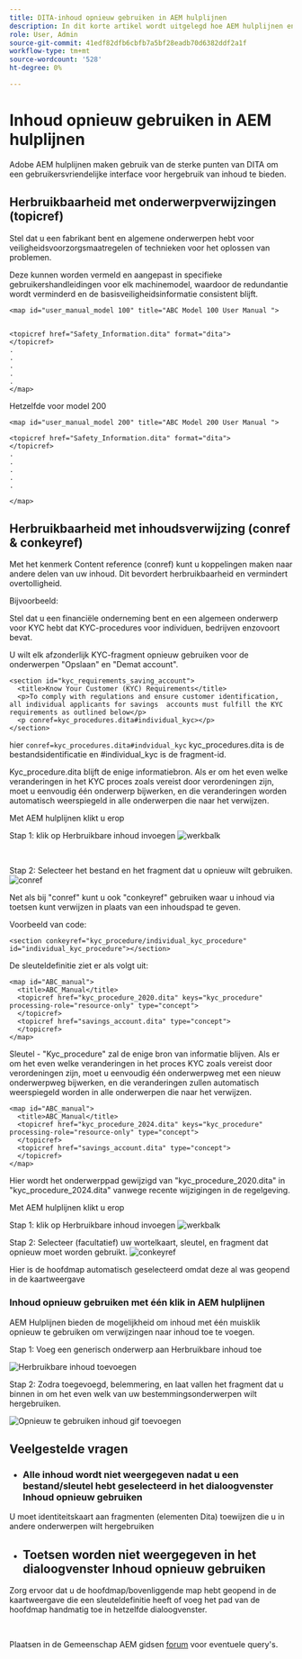 ```yaml
---
title: DITA-inhoud opnieuw gebruiken in AEM hulplijnen
description: In dit korte artikel wordt uitgelegd hoe AEM hulplijnen en DITA u tijd en moeite besparen wanneer u inhoud opnieuw gebruikt
role: User, Admin
source-git-commit: 41edf82dfb6cbfb7a5bf28eadb70d6382ddf2a1f
workflow-type: tm+mt
source-wordcount: '528'
ht-degree: 0%

---
```


# Inhoud opnieuw gebruiken in AEM hulplijnen

Adobe AEM hulplijnen maken gebruik van de sterke punten van DITA om een gebruikersvriendelijke interface voor hergebruik van inhoud te bieden.

## Herbruikbaarheid met onderwerpverwijzingen (topicref)



Stel dat u een fabrikant bent en algemene onderwerpen hebt voor veiligheidsvoorzorgsmaatregelen of technieken voor het oplossen van problemen.

Deze kunnen worden vermeld en aangepast in specifieke gebruikershandleidingen voor elk machinemodel, waardoor de redundantie wordt verminderd en de basisveiligheidsinformatie consistent blijft.

```
<map id="user_manual_model 100" title="ABC Model 100 User Manual ">


<topicref href="Safety_Information.dita" format="dita">
</topicref>
.
.
.
.
.
</map>
```


Hetzelfde voor model 200

```
<map id="user_manual_model 200" title="ABC Model 200 User Manual ">

<topicref href="Safety_Information.dita" format="dita">
</topicref>
.
.
.
.
.
  
</map>
```

## Herbruikbaarheid met inhoudsverwijzing (conref &amp; conkeyref)

Met het kenmerk Content reference (conref) kunt u koppelingen maken naar andere delen van uw inhoud. Dit bevordert herbruikbaarheid en vermindert overtolligheid.

Bijvoorbeeld:

Stel dat u een financiële onderneming bent en een algemeen onderwerp voor KYC hebt dat KYC-procedures voor individuen, bedrijven enzovoort bevat.

U wilt elk afzonderlijk KYC-fragment opnieuw gebruiken voor de onderwerpen &quot;Opslaan&quot; en &quot;Demat account&quot;.

```
<section id="kyc_requirements_saving_account">
  <title>Know Your Customer (KYC) Requirements</title>
  <p>To comply with regulations and ensure customer identification, all individual applicants for savings  accounts must fulfill the KYC requirements as outlined below</p>
  <p conref=kyc_procedures.dita#individual_kyc></p>
</section>
```

hier `conref=kyc_procedures.dita#indvidual_kyc` kyc_procedures.dita is de bestandsidentificatie en #individual_kyc is de fragment-id.

Kyc_procedure.dita blijft de enige informatiebron. Als er om het even welke veranderingen in het KYC proces zoals vereist door verordeningen zijn, moet u eenvoudig één onderwerp bijwerken, en die veranderingen worden automatisch weerspiegeld in alle onderwerpen die naar het verwijzen.

Met AEM hulplijnen klikt u erop

Stap 1: klik op Herbruikbare inhoud invoegen
![werkbalk](../../assets/publishing/content-reusability_image1.png)

<br>

Stap 2: Selecteer het bestand en het fragment dat u opnieuw wilt gebruiken.
![conref](../../assets/publishing/content-reusability_image2.png)

Net als bij &quot;conref&quot; kunt u ook &quot;conkeyref&quot; gebruiken waar u inhoud via toetsen kunt verwijzen in plaats van een inhoudspad te geven.

Voorbeeld van code:

```
<section conkeyref="kyc_procedure/individual_kyc_procedure" id="individual_kyc_procedure"></section>
```

De sleuteldefinitie ziet er als volgt uit:

```
<map id="ABC_manual">
  <title>ABC_Manual</title>
  <topicref href="kyc_procedure_2020.dita" keys="kyc_procedure" processing-role="resource-only" type="concept">
  </topicref>
  <topicref href="savings_account.dita" type="concept">
  </topicref>
</map>
```

Sleutel - &quot;Kyc_procedure&quot; zal de enige bron van informatie blijven. Als er om het even welke veranderingen in het proces KYC zoals vereist door verordeningen zijn, moet u eenvoudig één onderwerpweg met een nieuw onderwerpweg bijwerken, en die veranderingen zullen automatisch weerspiegeld worden in alle onderwerpen die naar het verwijzen.

```
<map id="ABC_manual">
  <title>ABC_Manual</title>
  <topicref href="kyc_procedure_2024.dita" keys="kyc_procedure" processing-role="resource-only" type="concept">
  </topicref>
  <topicref href="savings_account.dita" type="concept">
  </topicref>
</map>
```

Hier wordt het onderwerppad gewijzigd van &quot;kyc_procedure_2020.dita&quot; in &quot;kyc_procedure_2024.dita&quot; vanwege recente wijzigingen in de regelgeving.

Met AEM hulplijnen klikt u erop

Stap 1: klik op Herbruikbare inhoud invoegen
![werkbalk](../../assets/publishing/content-reusability_image1.png)

Stap 2: Selecteer (facultatief) uw wortelkaart, sleutel, en fragment dat opnieuw moet worden gebruikt.
![conkeyref](../../assets/publishing/content-reusability_image3.png)

Hier is de hoofdmap automatisch geselecteerd omdat deze al was geopend in de kaartweergave


### Inhoud opnieuw gebruiken met één klik in AEM hulplijnen

AEM Hulplijnen bieden de mogelijkheid om inhoud met één muisklik opnieuw te gebruiken om verwijzingen naar inhoud toe te voegen.

Stap 1: Voeg een generisch onderwerp aan Herbruikbare inhoud toe

![Herbruikbare inhoud toevoegen](../../assets/publishing/content-reusability_image4.png)

Stap 2: Zodra toegevoegd, belemmering, en laat vallen het fragment dat u binnen in om het even welk van uw bestemmingsonderwerpen wilt hergebruiken.

![Opnieuw te gebruiken inhoud gif toevoegen](../../assets/publishing/content-reusability_image5.gif)



## Veelgestelde vragen

- ### Alle inhoud wordt niet weergegeven nadat u een bestand/sleutel hebt geselecteerd in het dialoogvenster Inhoud opnieuw gebruiken

U moet identiteitskaart aan fragmenten (elementen Dita) toewijzen die u in andere onderwerpen wilt hergebruiken

- ## Toetsen worden niet weergegeven in het dialoogvenster Inhoud opnieuw gebruiken

Zorg ervoor dat u de hoofdmap/bovenliggende map hebt geopend in de kaartweergave die een sleuteldefinitie heeft of voeg het pad van de hoofdmap handmatig toe in hetzelfde dialoogvenster.


<br>


Plaatsen in de Gemeenschap AEM gidsen [forum](https://experienceleaguecommunities.adobe.com/t5/experience-manager-guides/ct-p/aem-xml-documentation) voor eventuele query&#39;s.

